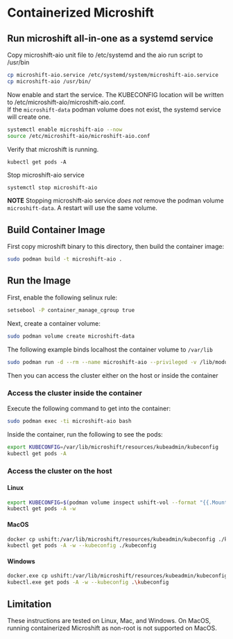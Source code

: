 # Containerized Microshift 

## Run microshift all-in-one as a systemd service

Copy microshift-aio unit file to /etc/systemd and the aio run script to /usr/bin

```bash
cp microshift-aio.service /etc/systemd/system/microshift-aio.service
cp microshift-aio /usr/bin/
```
Now enable and start the service. The KUBECONFIG location will be written to /etc/microshift-aio/microshift-aio.conf.    
If the `microshift-data` podman volume does not exist, the systemd service will create one.

```bash
systemctl enable microshift-aio --now
source /etc/microshift-aio/microshift-aio.conf
```

Verify that microshift is running.
```
kubectl get pods -A
```

Stop microshift-aio service

```bash
systemctl stop microshift-aio
```

**NOTE** Stopping microshift-aio service _does not_ remove the podman volume `microshift-data`.
A restart will use the same volume.

## Build Container Image
First copy microshift binary to this directory, then build the container image:
```bash
sudo podman build -t microshift-aio .
```

## Run the Image

First, enable the following selinux rule:
```bash
setsebool -P container_manage_cgroup true
```
Next, create a container volume:
```bash
sudo podman volume create microshift-data
```
The following example binds localhost the container volume to `/var/lib`

```bash
sudo podman run -d --rm --name microshift-aio --privileged -v /lib/modules:/lib/modules -v microshift-data:/var/lib  -p 6443:6443 microshift-aio  
```

Then you can access the cluster either on the host or inside the container

### Access the cluster inside the container
Execute the following command to get into the container:
```bash
sudo podman exec -ti microshift-aio bash
```
Inside the container, run the following to see the pods:
```bash
export KUBECONFIG=/var/lib/microshift/resources/kubeadmin/kubeconfig
kubectl get pods -A
```

### Access the cluster on the host
#### Linux
```bash
export KUBECONFIG=$(podman volume inspect ushift-vol --format "{{.Mountpoint}}")/microshift/resources/kubeadmin/kubeconfig
kubectl get pods -A -w
```
#### MacOS
```bash
docker cp ushift:/var/lib/microshift/resources/kubeadmin/kubeconfig ./kubeconfig
kubectl get pods -A -w --kubeconfig ./kubeconfig
```
#### Windows
```bash
docker.exe cp ushift:/var/lib/microshift/resources/kubeadmin/kubeconfig .\kubeconfig
kubectl.exe get pods -A -w --kubeconfig .\kubeconfig
```
## Limitation

These instructions are tested on Linux, Mac, and Windows. 
On MacOS, running containerized Microshift as non-root is not supported on MacOS. 
